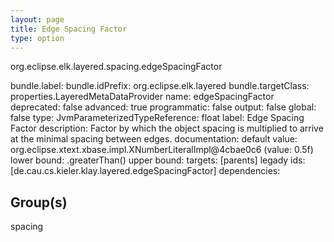 ```yaml
---
layout: page
title: Edge Spacing Factor
type: option
---
```

org.eclipse.elk.layered.spacing.edgeSpacingFactor

bundle.label: 
bundle.idPrefix: org.eclipse.elk.layered
bundle.targetClass: properties.LayeredMetaDataProvider
name: edgeSpacingFactor
deprecated: false
advanced: true
programmatic: false
output: false
global: false
type: JvmParameterizedTypeReference: float
label: Edge Spacing Factor
description: Factor by which the object spacing is multiplied to arrive at the minimal spacing between
            edges.
documentation: 
default value: org.eclipse.xtext.xbase.impl.XNumberLiteralImpl@4cbae0c6 (value: 0.5f)
lower bound: <XFeatureCallImplCustom>.greaterThan(<XNumberLiteralImpl>)
upper bound: 
targets: [parents]
legady ids: [de.cau.cs.kieler.klay.layered.edgeSpacingFactor]
dependencies:

## Group(s)
spacing 

